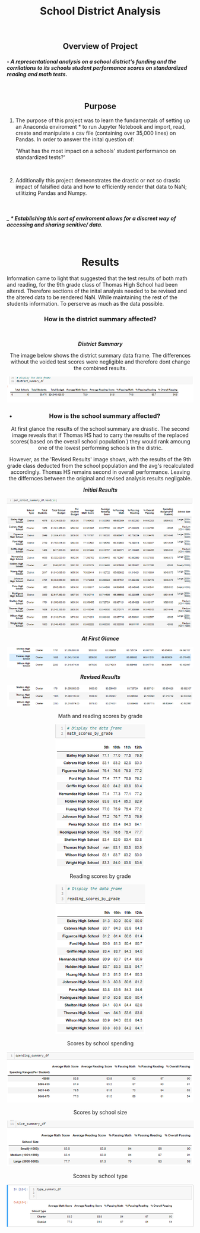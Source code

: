 <br>
<br>

# <center>School District Analysis
<br>

## <center>Overview of Project
#### - *A representational analysis on a school district's funding and the corrilations to its schools student performance scores on standardized reading and math tests.* 



<br>

## <center>Purpose

1.  The purpose of this project was to learn the fundamentals of setting up an 
 Anaconda enviroment * to run Jupyter Notebook and import, read, create and manipulate a csv file (containing over 35,000 lines) on Pandas. In order to answer the inital question of: 
            
    'What has the most impact on a schools' student performance on standardized tests?'

<br>

2.  Additionally this project demeonstrates the drastic or not so drastic impact of falsified data and how to efficiently render that data to NaN; utlitizing Pandas and Numpy.

<br>

 #### ***_   * Establishing this sort of enviroment allows for a discreet way of accessing and sharing senitive/ data.***


<br>

# <center>Results 

 Information came to light that suggested that the test results of both math and reading, for the 9th grade class of Thomas High School had been altered. Therefore sections of the inital analysis needed to be revised and the altered data to be rendered NaN. While maintaining the rest of the students information. To perserve as much as the data possible. 

 ### <center> How is the district summary affected?
 <br>

***<center>District Summary***

 The image below shows the district summary data frame. The differences without the voided test scores were negligible and therefore dont change the combined results.     

![District Summary](https://github.com/Atomickilroy/School_District_Analysis/blob/main/Deliverable%20images/The%20district%20summary%20DataFrame.png)


- ### How is the school summary affected?

At first glance the results of the school summary are drastic. The second image reveals that if Thomas HS had to carry the results of the replaced scores( based on the overall school population ) they would rank amoung one of the lowest performing schools in the distric.

However, as the 'Revised Results' image shows, with the results of the 9th grade class deducted from the school population and the avg's recalculated accordingly. Thomas HS remains second in overall performance. Leaving the differnces between the original and revised analysis results negligable.   

***Initial Results***

![Org School Summary](https://github.com/Atomickilroy/School_District_Analysis/blob/main/Original%20Analysis%20images/Per_School_Summary_OG.png)

***At First Glance***

![Org School Summary](https://github.com/Atomickilroy/School_District_Analysis/blob/main/Before%20Avg_Snipit.png)


***Revised Results***

![Updated](https://github.com/Atomickilroy/School_District_Analysis/blob/main/School%20Summary_Snippit.png)






Math and reading scores by grade<br>


![Updated Math](https://github.com/Atomickilroy/School_District_Analysis/blob/main/Deliverable%20images/The%20average%20math%20score%20for%20each%20grade%20level%20from%20each%20school%20.png)

Reading scores by grade<br>

![Updated Reading](https://github.com/Atomickilroy/School_District_Analysis/blob/main/Deliverable%20images/The%20average%20reading%20score%20for%20each%20grade%20level%20from%20each%20school%20.png)

Scores by school spending<br>


![Updated](https://github.com/Atomickilroy/School_District_Analysis/blob/main/Deliverable%20images/The%20scores%20by%20school%20spending%20per%20student.png)

Scores by school size<br>


![Updated](https://github.com/Atomickilroy/School_District_Analysis/blob/main/Deliverable%20images/The%20scores%20by%20school%20size.png)

Scores by school type<br>


![Updated](https://github.com/Atomickilroy/School_District_Analysis/blob/main/Deliverable%20images/The%20scores%20by%20school%20type.png)

